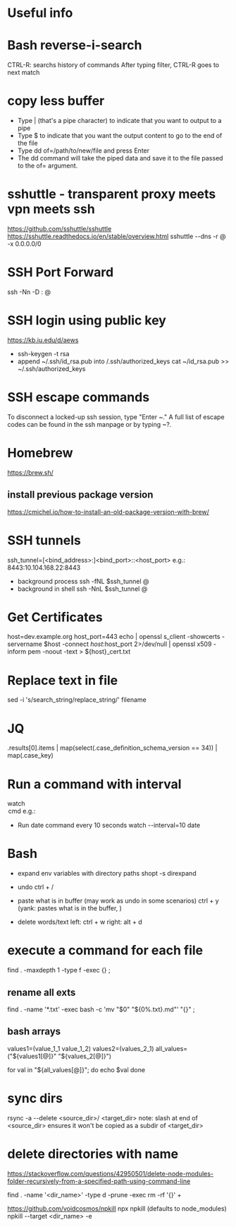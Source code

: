 # Useful info

# Bash reverse-i-search
CTRL-R: searchs history of commands
After typing filter, CTRL-R goes to next match

# copy less buffer
- Type | (that's a pipe character) to indicate that you want to output to a pipe
- Type $ to indicate that you want the output content to go to the end of the file
- Type dd of=/path/to/new/file and press Enter
- The dd command will take the piped data and save it to the file passed to the of= argument.

# sshuttle - transparent proxy meets vpn meets ssh
https://github.com/sshuttle/sshuttle
https://sshuttle.readthedocs.io/en/stable/overview.html
sshuttle --dns -r <user>@<server> -x <server> 0.0.0.0/0

# SSH Port Forward
ssh -Nn -D :<port> <user>@<server>

# SSH login using public key
https://kb.iu.edu/d/aews
- ssh-keygen -t rsa
- append ~/.ssh/id_rsa.pub into <server>/.ssh/authorized_keys
cat ~/id_rsa.pub >> ~/.ssh/authorized_keys

# SSH escape commands
To disconnect a locked-up ssh session, type "Enter ~."
A full list of escape codes can be found in the ssh manpage or by typing ~?.

# Homebrew
https://brew.sh/

## install previous package version
https://cmichel.io/how-to-install-an-old-package-version-with-brew/

# SSH tunnels
ssh_tunnel=[<bind_address>:]<bind_port>:<host>:<host_port>
e.g.: 8443:10.104.168.22:8443

- background process
ssh -fNL $ssh_tunnel <user>@<server>
- background in shell
ssh -NnL $ssh_tunnel <user>@<server>


# Get Certificates
host=dev.example.org
host_port=443
echo | openssl s_client -showcerts -servername $host -connect $host:$host_port 2>/dev/null | openssl x509 -inform pem -noout -text > ${host}_cert.txt


# Replace text in file
sed -i 's/search_string/replace_string/' filename


# JQ
.results[0].items | map(select(.case_definition_schema_version == 34)) | map(.case_key)

# Run a command with interval
watch <option> cmd
e.g.:
- Run date command every 10 seconds
watch --interval=10 date

# Bash
- expand env variables with directory paths
shopt -s direxpand

- undo
ctrl + /
- paste what is in buffer (may work as undo in some scenarios)
ctrl + y (yank: pastes what is in the buffer, )
- delete words/text
left: ctrl + w
right: alt + d

# execute a command for each file
find . -maxdepth 1 -type f -exec <cmd> {} \;

## rename all exts
find . -name '*.txt' -exec bash -c 'mv "$0" "${0%.txt}.md"' "{}" \;

## bash arrays
values1=(value_1_1 value_1_2)
values2=(values_2_1)
all_values=("${values1[@]}" "${values_2[@]}")

for val in "${all_values[@]}";
do
  echo $val
done

# sync dirs
rsync -a --delete <source_dir>/ <target_dir>
note: slash at end of <source_dir> ensures it won't be copied as a subdir of <target_dir>

# delete directories with name
https://stackoverflow.com/questions/42950501/delete-node-modules-folder-recursively-from-a-specified-path-using-command-line

find . -name '<dir_name>' -type d -prune -exec rm -rf '{}' +

https://github.com/voidcosmos/npkill
npx npkill
(defaults to node_modules)
npkill --target <dir_name> -e
